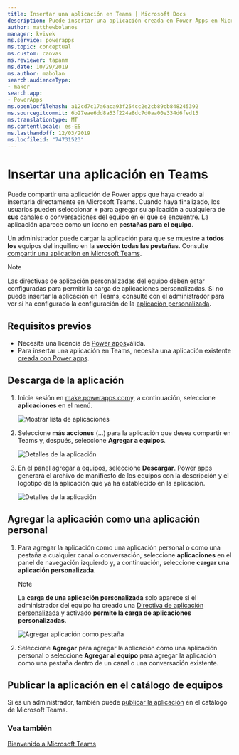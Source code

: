 ```yaml
---
title: Insertar una aplicación en Teams | Microsoft Docs
description: Puede insertar una aplicación creada en Power Apps en Microsoft Teams para compartirla.
author: matthewbolanos
manager: kvivek
ms.service: powerapps
ms.topic: conceptual
ms.custom: canvas
ms.reviewer: tapanm
ms.date: 10/29/2019
ms.author: mabolan
search.audienceType:
- maker
search.app:
- PowerApps
ms.openlocfilehash: a12cd7c17a6aca93f254cc2e2cb89cb848245392
ms.sourcegitcommit: 6b27eae6dd8a53f224a8dc7d0aa00e334d6fed15
ms.translationtype: MT
ms.contentlocale: es-ES
ms.lasthandoff: 12/03/2019
ms.locfileid: "74731523"
---
```

# <a name="embed-an-app-in-teams"></a>Insertar una aplicación en Teams

Puede compartir una aplicación de Power apps que haya creado al insertarla directamente en Microsoft Teams. Cuando haya finalizado, los usuarios pueden seleccionar **+** para agregar su aplicación a cualquiera de **sus** canales o conversaciones del equipo en el que se encuentre. La aplicación aparece como un icono en **pestañas para el equipo**.

Un administrador puede cargar la aplicación para que se muestre a **todos los** equipos del inquilino en la **sección todas las pestañas**. Consulte [compartir una aplicación en Microsoft Teams](https://docs.microsoft.com/power-platform/admin/embed-app-teams).

> [!NOTE]
> Las directivas de aplicación personalizadas del equipo deben estar configuradas para permitir la carga de aplicaciones personalizadas. Si no puede insertar la aplicación en Teams, consulte con el administrador para ver si ha configurado la configuración de la [aplicación personalizada](https://docs.microsoft.com/MicrosoftTeams/teams-custom-app-policies-and-settings#custom-app-policy-and-settings).

## <a name="prerequisites"></a>Requisitos previos

- Necesita una licencia de [Power apps](https://docs.microsoft.com/power-platform/admin/pricing-billing-skus)válida.
- Para insertar una aplicación en Teams, necesita una aplicación existente [creada con Power apps](data-platform-create-app.md).

## <a name="download-the-app"></a>Descarga de la aplicación

1. Inicie sesión en [make.powerapps.com](https://make.powerapps.com)y, a continuación, seleccione **aplicaciones** en el menú.

    ![Mostrar lista de aplicaciones](./media/embed-teams-app/file-apps2.png "Mostrar la lista de aplicaciones")

2. Seleccione **más acciones** (...) para la aplicación que desea compartir en Teams y, después, seleccione **Agregar a equipos**.

    ![Detalles de la aplicación](./media/embed-teams-app/add-to-teams.png "Agregar a equipos")

3. En el panel agregar a equipos, seleccione **Descargar**. Power apps generará el archivo de manifiesto de los equipos con la descripción y el logotipo de la aplicación que ya ha establecido en la aplicación.

    ![Detalles de la aplicación](./media/embed-teams-app/download-app.png "Descargar aplicación")

## <a name="add-the-app-as-a-personal-app"></a>Agregar la aplicación como una aplicación personal

1. Para agregar la aplicación como una aplicación personal o como una pestaña a cualquier canal o conversación, seleccione **aplicaciones** en el panel de navegación izquierdo y, a continuación, seleccione **cargar una aplicación personalizada**.

    > [!NOTE]
    > La **carga de una aplicación personalizada** solo aparece si el administrador del equipo ha creado una [Directiva de aplicación personalizada](https://docs.microsoft.com/microsoftteams/teams-app-setup-policies) y activado **permite la carga de aplicaciones personalizadas**.

    ![Agregar aplicación como pestaña](./media/embed-teams-app/upload-custom-app.png "Carga de una aplicación personalizada")

2. Seleccione **Agregar** para agregar la aplicación como una aplicación personal o seleccione **Agregar al equipo** para agregar la aplicación como una pestaña dentro de un canal o una conversación existente.

## <a name="publish-the-app-to-the-teams-catalogue"></a>Publicar la aplicación en el catálogo de equipos

Si es un administrador, también puede [publicar la aplicación](https://docs.microsoft.com/microsoftteams/tenant-apps-catalog-teams) en el catálogo de Microsoft Teams.

### <a name="see-also"></a>Vea también

[Bienvenido a Microsoft Teams](https://docs.microsoft.com/MicrosoftTeams/teams-overview)
